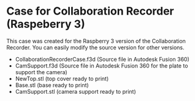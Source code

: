 # Case for Collaboration Recorder (Raspeberry 3)

This case was created for the Raspberry 3 version of the Collaboration Recorder.  You can easily modify the source version for other versions.

* CollaborationRecorderCase.f3d (Source file in Autodesk Fusion 360)
* CamSupport.f3d (Source file in Autodesk Fusion 360 for the plate to support the camera)
* NewTop.stl (top cover ready to print)
* Base.stl (base ready to print)
* CamSupport.stl (camera support ready to print)
